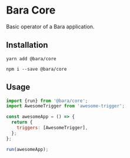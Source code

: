 # Bara Core

Basic operator of a Bara application.

## Installation

```
yarn add @bara/core

npm i --save @bara/core
```

## Usage

```javascript
import {run} from '@bara/core';
import AwesomeTrigger from 'awesome-trigger';

const awesomeApp = () => {
  return {
    triggers: [AwesomeTrigger],
  };
};

run(awesomeApp);
```
